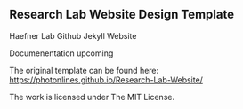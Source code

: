 
## Research Lab Website Design Template

Haefner Lab Github Jekyll Website

Documenentation upcoming

The original template can be found here: https://photonlines.github.io/Research-Lab-Website/

The work is licensed under The MIT License.
